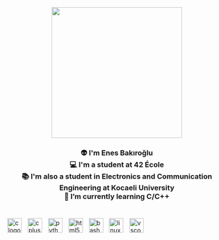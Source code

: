 <div align="center">
  <img height="300" src="https://badge.mediaplus.ma/greenbinary/ebakirog?1337Badge=off&UM6P=off"  />
</div>

###

<h3 align="center">👽 I'm Enes Bakıroğlu<br>💻 I'm a student at 42 École<br>📚 I'm also a student in Electronics and Communication Engineering at Kocaeli University<br> 🚀 I’m currently learning C/C++</h3>

###

<br clear="both">

<div align="left">
  <img src="https://img.shields.io/badge/C-A8B9CC?logo=c&logoColor=black&style=for-the-badge" height="33" alt="c logo"  />
  <img width="6" />
  <img src="https://img.shields.io/badge/C++-00599C?logo=cplusplus&logoColor=white&style=for-the-badge" height="33" alt="cplusplus logo"  />
  <img width="6" />
  <img src="https://img.shields.io/badge/Python-3776AB?logo=python&logoColor=white&style=for-the-badge" height="33" alt="python logo"  />
  <img width="6" />
  <img src="https://img.shields.io/badge/HTML5-E34F26?logo=html5&logoColor=white&style=for-the-badge" height="33" alt="html5 logo"  />
  <img width="6" />
  <img src="https://img.shields.io/badge/GNU Bash-4EAA25?logo=gnubash&logoColor=white&style=for-the-badge" height="33" alt="bash logo"  />
  <img width="6" />
  <img src="https://img.shields.io/badge/Linux-FCC624?logo=linux&logoColor=black&style=for-the-badge" height="33" alt="linux logo"  />
  <img width="6" />
  <img src="https://img.shields.io/badge/Visual Studio Code-007ACC?logo=visualstudiocode&logoColor=white&style=for-the-badge" height="33" alt="vscode logo"  />
</div>

###

